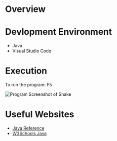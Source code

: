 # Overview


# Devlopment Environment

* Java
* Visual Studio Code

# Execution
To run the program: F5


![Program Screenshot of Snake](Screenshot.jpg)


# Useful Websites

* [Java Reference](https://docs.oracle.com/en/java/javase/index.html)
* [W3Schools Java](https://www.w3schools.com/java/default.asp)